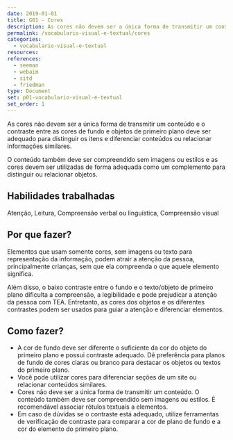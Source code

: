 ```yaml
---
date: 2019-01-01
title: G01 - Cores
description: As cores não devem ser a única forma de transmitir um conteúdo e o contraste entre as cores de fundo e objetos de primeiro plano deve ser adequado para distinguir os itens e diferenciar conteúdos ou relacionar informações similares.
permalink: /vocabulario-visual-e-textual/cores
categories:
  - vocabulario-visual-e-textual
resources:
references:
  - seeman
  - webaim
  - sitd
  - friedman
type: Document
set: p01-vocabulario-visual-e-textual
set_order: 1
---
```


As cores não devem ser a única forma de transmitir um conteúdo e o contraste entre as cores de fundo e objetos de primeiro plano deve ser adequado para distinguir os itens e diferenciar conteúdos ou relacionar informações similares.

O conteúdo também deve ser compreendido sem imagens ou estilos e as cores devem ser utilizadas de forma adequada como um complemento para distinguir ou relacionar objetos.

## Habilidades trabalhadas

Atenção, Leitura, Compreensão verbal ou linguística, Compreensão visual

## Por que fazer?

Elementos que usam somente cores, sem imagens ou texto para representação da informação, podem atrair a atenção da pessoa, principalmente crianças, sem que ela compreenda o que aquele elemento significa.

Além disso, o baixo contraste entre o fundo e o texto/objeto de primeiro plano dificulta a compreensão, a legibilidade e pode prejudicar a atenção da pessoa com TEA. Entretanto, as cores dos objetos e os diferentes contrastes podem ser usados para guiar a atenção e diferenciar elementos.

## Como fazer?

- A cor de fundo deve ser diferente o suficiente da cor do objeto do primeiro plano e possui contraste adequado. Dê preferência para planos de fundo de cores claras ou branco para destacar os objetos ou textos do primeiro plano.
- Você pode utilizar cores para diferenciar seções de um site ou relacionar conteúdos similares.
- Cores não deve ser a única forma de transmitir um conteúdo. O conteúdo também deve ser compreendido sem imagens ou estilos. É recomendável associar rótulos textuais a elementos.
- Em caso de dúvidas se o contraste está adequado, utilize ferramentas de verificação de contraste para comparar a cor de plano de fundo e a cor do elemento do primeiro plano.
